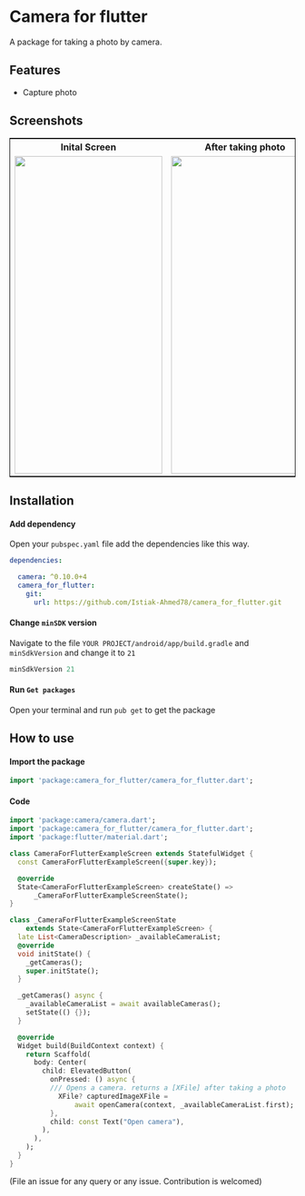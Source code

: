 
# Camera for flutter
A package for taking a photo by camera.

## Features

* Capture photo

## Screenshots

<table align="center" style="border:1px solid black;">
  <tr>
    <th style="text-align: center">Inital Screen</th>
     <th style="text-align: center">After taking photo</th>
  </tr>
  <tr>
    <td valign="top"><img src="https://user-images.githubusercontent.com/68919043/204817622-00538960-73d1-4696-ab41-a525cd9705a5.jpg" width="260" height="560" ></td>
    <td valign="top"><img src="https://user-images.githubusercontent.com/68919043/204817662-61495d0c-cb5c-4440-9e9d-1b8b85e14114.jpg" width="260" height="560" ></td>
  </tr>
 </table>
 

## Installation

#### Add dependency
Open  your `pubspec.yaml` file add the dependencies like this way.
```yaml
dependencies:

  camera: ^0.10.0+4
  camera_for_flutter:
    git:
      url: https://github.com/Istiak-Ahmed78/camera_for_flutter.git
```
#### Change `minSDK` version
Navigate to the file `YOUR PROJECT/android/app/build.gradle` and `minSdkVersion` and change it to `21`
```groovy
minSdkVersion 21
```

#### Run `Get packages`
Open your terminal and run `pub get` to get the package
## How to use
#### Import the package
```dart
import 'package:camera_for_flutter/camera_for_flutter.dart';
```
#### Code
```dart
import 'package:camera/camera.dart';
import 'package:camera_for_flutter/camera_for_flutter.dart';
import 'package:flutter/material.dart';

class CameraForFlutterExampleScreen extends StatefulWidget {
  const CameraForFlutterExampleScreen({super.key});

  @override
  State<CameraForFlutterExampleScreen> createState() =>
      _CameraForFlutterExampleScreenState();
}

class _CameraForFlutterExampleScreenState
    extends State<CameraForFlutterExampleScreen> {
  late List<CameraDescription> _availableCameraList;
  @override
  void initState() {
    _getCameras();
    super.initState();
  }

  _getCameras() async {
    _availableCameraList = await availableCameras();
    setState(() {});
  }

  @override
  Widget build(BuildContext context) {
    return Scaffold(
      body: Center(
        child: ElevatedButton(
          onPressed: () async {
          /// Opens a camera. returns a [XFile] after taking a photo
            XFile? capturedImageXFile =
                await openCamera(context, _availableCameraList.first);
          },
          child: const Text("Open camera"),
        ),
      ),
    );
  }
}

```
(File an issue for any query or any issue. Contribution is welcomed)
